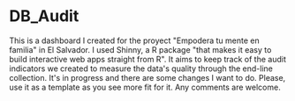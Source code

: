# DB_Audit
This is a dashboard I created for the proyect "Empodera tu mente en familia" in El Salvador. I used Shinny, a R package "that makes it easy to build interactive web apps straight from R". It aims to keep track of the audit indicators we created to measure the data's quality through the  end-line collection. It's in progress and there are some changes I want to do. Please, use it as a template as you see more fit for it. Any comments are welcome. 
